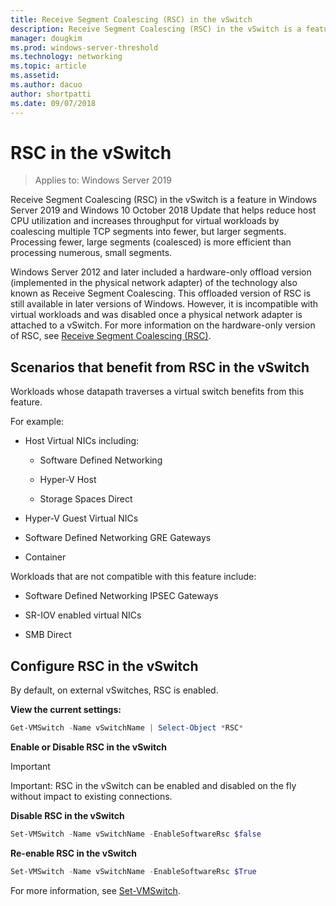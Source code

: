 ```yaml
---
title: Receive Segment Coalescing (RSC) in the vSwitch
description: Receive Segment Coalescing (RSC) in the vSwitch is a feature in Windows Server 2019 and Windows 10 October 2018 Update that helps reduce host CPU utilization and increases throughput for virtual workloads by coalescing multiple TCP segments into fewer, but larger segments. Processing fewer, large segments (coalesced) is more efficient than processing numerous, small segments.
manager: dougkim
ms.prod: windows-server-threshold
ms.technology: networking
ms.topic: article
ms.assetid: 
ms.author: dacuo 
author: shortpatti
ms.date: 09/07/2018 
---
```


# RSC in the vSwitch
>Applies to: Windows Server 2019

Receive Segment Coalescing (RSC) in the vSwitch is a feature in Windows Server 2019 and Windows 10 October 2018 Update that helps reduce host CPU utilization and increases throughput for virtual workloads by coalescing multiple TCP segments into fewer, but larger segments. Processing fewer, large segments (coalesced) is more efficient than processing numerous, small segments.

Windows Server 2012 and later included a hardware-only offload version (implemented in the physical network adapter) of the technology also known as Receive Segment Coalescing. This offloaded version of RSC is still available in later versions of Windows. However, it is incompatible with virtual workloads and was disabled once a physical network adapter is attached to a vSwitch. For more information on the hardware-only version of RSC, see [Receive Segment Coalescing (RSC)](https://docs.microsoft.com/en-us/previous-versions/windows/it-pro/windows-server-2012-R2-and-2012/hh997024(v=ws.11)).

## Scenarios that benefit from RSC in the vSwitch

Workloads whose datapath traverses a virtual switch benefits from this feature.

For example:

-   Host Virtual NICs including:

    -   Software Defined Networking

    -   Hyper-V Host

    -   Storage Spaces Direct

-   Hyper-V Guest Virtual NICs

-   Software Defined Networking GRE Gateways

-   Container

Workloads that are not compatible with this feature include:

-   Software Defined Networking IPSEC Gateways

-   SR-IOV enabled virtual NICs

-   SMB Direct

## Configure RSC in the vSwitch


By default, on external vSwitches, RSC is enabled.

**View the current settings:**

```PowerShell
Get-VMSwitch -Name vSwitchName | Select-Object *RSC*
```

**Enable or Disable RSC in the vSwitch**


>[!IMPORTANT]
>Important: RSC in the vSwitch can be enabled and disabled on the fly without impact to existing connections.


**Disable RSC in the vSwitch**

```PowerShell
Set-VMSwitch -Name vSwitchName -EnableSoftwareRsc $false
```

**Re-enable RSC in the vSwitch**

```PowerShell
Set-VMSwitch -Name vSwitchName -EnableSoftwareRsc $True
```
For more information, see [Set-VMSwitch](https://docs.microsoft.com/en-us/powershell/module/hyper-v/set-vmswitch?view=win10-ps).
